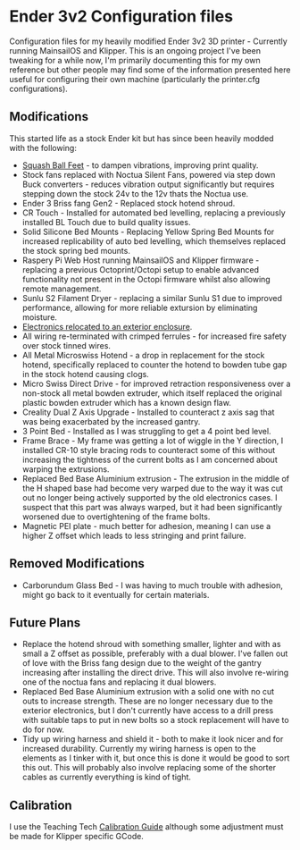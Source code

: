 # Ender 3v2 Configuration files
Configuration files for my heavily modified Ender 3v2 3D printer - Currently running MainsailOS and Klipper. This is an ongoing project I've been tweaking for a while now, I'm primarily documenting this for my own reference but other people may find some of the information presented here useful for configuring their own machine (particularly the printer.cfg configurations).

## Modifications
This started life as a stock Ender kit but has since been heavily modded with the following:

- [Squash Ball Feet](https://www.thingiverse.com/thing:4809869) - to dampen vibrations, improving print quality.
- Stock fans replaced with Noctua Silent Fans, powered via step down Buck converters - reduces vibration output significantly but requires stepping down the stock 24v to the 12v thats the Noctua use.
- Ender 3 Briss fang Gen2 - Replaced stock hotend shroud.
- CR Touch - Installed for automated bed levelling, replacing a previously installed BL Touch due to build quality issues.
- Solid Silicone Bed Mounts - Replacing Yellow Spring Bed Mounts for increased replicability of auto bed levelling, which themselves replaced the stock spring bed mounts.
- Raspery Pi Web Host running MainsailOS and Klipper firmware - replacing a previous Octoprint/Octopi setup to enable advanced functionality not present in the Octopi firmware whilst also allowing remote management.
- Sunlu S2 Filament Dryer - replacing a similar Sunlu S1 due to improved performance, allowing for more reliable extursion by eliminating moisture.
- [Electronics relocated to an exterior enclosure](https://www.thingiverse.com/thing:4742032).
- All wiring re-terminated with crimped ferrules - for increased fire safety over stock tinned wires.
- All Metal Microswiss Hotend - a drop in replacement for the stock hotend, specifically replaced to counter the hotend to bowden tube gap in the stock hotend causing clogs.
- Micro Swiss Direct Drive - for improved retraction responsiveness over a non-stock all metal bowden extruder, which itself replaced the original plastic bowden extruder which has a known design flaw.
- Creality Dual Z Axis Upgrade - Installed to counteract z axis sag that was being exacerbated by the increased gantry.
- 3 Point Bed - Installed as I was struggling to get a 4 point bed level.
- Frame Brace - My frame was getting a lot of wiggle in the Y direction, I installed CR-10 style bracing rods to counteract some of this without increasing the tightness of the current bolts as I am concerned about warping the extrusions.
- Replaced Bed Base Aluminium extrusion - The extrusion in the middle of the H shaped base had become very warped due to the way it was cut out no longer being actively supported by the old electronics cases. I suspect that this part was always warped, but it had been significantly worsened due to overtightening of the frame bolts. 
- Magnetic PEI plate - much better for adhesion, meaning I can use a higher Z offset which leads to less stringing and print failure.


## Removed Modifications
- Carborundum Glass Bed - I was having to much trouble with adhesion, might go back to it eventually for certain materials.


## Future Plans
- Replace the hotend shroud with something smaller, lighter and with as small a Z offset as possible, preferably with a dual blower. I've fallen out of love with the Briss fang design due to the weight of the gantry increasing after installing the direct drive. This will also involve re-wiring one of the noctua fans and replacing it dual blowers.
- Replaced Bed Base Aluminium extrusion with a solid one with no cut outs to increase strength. These are no longer necessary due to the exterior electronics, but I don't currently have access to a drill press with suitable taps to put in new bolts so a stock replacement will have to do for now.
- Tidy up wiring harness and shield it - both to make it look nicer and for increased durability. Currently my wiring harness is open to the elements as I tinker with it, but once this is done it would be good to sort this out. This will probably also involve replacing some of the shorter cables as currently everything is kind of tight.


## Calibration
I use the Teaching Tech [Calibration Guide](https://teachingtechyt.github.io/calibration.html) although some adjustment must be made for Klipper specific GCode.
